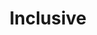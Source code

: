 ---
pid: CH162
title: Inclusive
location_transcription: The middle
zipcode: NJ08107
outside_phl: Oaklyn NJ
neighborhood: 
age: '32'
age_range: 30-39
instagram: 
image_file_name: CH_162.jpg
proposal_transcription: 'A group of people from all backgrounds. Very colorful. looks
  like a family. #Cityoflove'
topic: Class Structure,Family,Love,Race Ethnicity
topic_summary: 0, 0, 0, 0
type: Other No Form
keywords_other: 
credit: Rona Springsteen
image_labels: 
twitter: 
facebook: 
permalink: "/monuments/ch162/"
layout: item-page
---